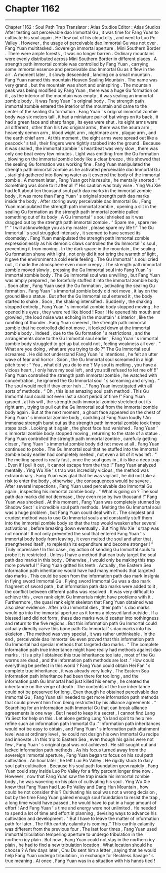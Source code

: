 
# Chapter 1162


---

Chapter 1162 : Soul Path Trap
Translator :
Atlas Studios
Editor :
Atlas Studios
After testing out perceivable dao Immortal Gu , it was time for Fang Yuan to cultivate his soul again .
He flew out of his cloud city , and went to Luo Po Valley .
However , the usage of perceivable dao Immortal Gu was not over .
Fang Yuan multitasked .
Sovereign immortal aperture , Mini Southern Border .
There were ample forests , it was no longer barren . Ordinary mountains were evenly distributed across Mini Southern Border in different places .
A strength path immortal zombie was controlled by Fang Yuan , carrying some immortal essence and perceivable dao Immortal Gu as it flew in the air .
A moment later , it slowly descended , landing on a small mountain .
Fang Yuan named this mountain Heaven Sealing Mountain .
The name was very grand , but the mountain was short and uninspiring . The mountain peak was being modified by Fang Yuan , there was a huge Gu formation on it , as the interior of the mountain was empty , it was sealing an immortal zombie body .
It was Fang Yuan ’ s original body .
The strength path immortal zombie entered the interior of the mountain and came to the center of the sealing Gu formation .
Fang Yuan ’ s original immortal zombie body was six meters tall , it had a miniature pair of bat wings on its back , it had a green face and sharp fangs , its eyes were shut . Its eight arms were all different , other than his two original arms , there was the asura arm , heavenly demon arm , blood wight arm , nightmare arm , plague arm , and the earth chief arm .
At this moment , the eight arms were spread out like a peacock ’ s tail , their fingers were tightly stabbed into the ground .
Because it was sealed , the immortal zombie ’ s heartbeat was very slow , there was only one beat every few minutes .
Light was emitting from the Gu formation , blowing on the immortal zombie body like a clear breeze , this showed that the sealing Gu formation was working fine .
Fang Yuan manipulated the strength path immortal zombie as he activated perceivable dao Immortal Gu , starlight gathered into flowing water as it covered the body of the immortal zombie .
A moment later , Fang Yuan got his results , he mentally snorted : “ Something was done to it after all !”
His caution was truly wise .
Ying Wu Xie had left about ten thousand soul path dao marks in the immortal zombie body , it was more than Fang Yuan ’ s original strength path dao marks inside the body .
After storing away perceivable dao Immortal Gu , Fang Yuan manipulated the strength path immortal zombie , opening a slit in the sealing Gu formation as the strength path immortal zombie pulled something out of its body .
A Gu Immortal ’ s soul shrieked as it was dragged out by the strength path immortal zombie .
“ Spare me , spare me !”
“ I will acknowledge you as my master , please spare my life !!”
The Gu Immortal ’ s soul struggled intensely , it seemed to have sensed its doomsday .
Fang Yuan manipulated the strength path immortal zombie expressionlessly as his demonic claws controlled the Gu Immortal ’ s soul , preventing it from moving .
In the dark space in the mountain , the sealing Gu formation shone with light , not only did it not bring the warmth of light , it gave the environment a cold eerie feeling .
The Gu Immortal ’ s soul cried out , it made the atmosphere even more creepy .
The strength path immortal zombie moved slowly , pressing the Gu Immortal soul into Fang Yuan ’ s immortal zombie body .
The Gu Immortal soul was unwilling , but Fang Yuan was amply prepared , he forcefully stuffed it into the immortal zombie body .
Soon after , Fang Yuan used the Gu formation , activating the sealing Gu formation .
Fang Yuan ’ s immortal zombie body did not move , it lay on the ground like a statue . But after the Gu Immortal soul entered it , the body started to shake .
Soon , the shaking intensified .
Suddenly , the shaking stopped entirely , Fang Yuan ’ s immortal zombie body stopped moving , he opened his eyes , they were red like blood !
Roar !
He opened his mouth and growled , the loud noise was echoing in the mountain ’ s interior , like the rumbling of thunder .
Fang Yuan sneered , the strength path immortal zombie that he controlled did not move , it looked down at the immortal zombie body .
Indeed , due to the Gu formation ’ s restrictions , and the arrangements done to the Gu Immortal soul earlier , Fang Yuan ’ s immortal zombie body struggled to get up but could not , feeling weakness all over .
“ What are you doing , what are you trying to do ?” The Gu Immortal soul screamed .
He did not understand Fang Yuan ’ s intentions , he felt an utter wave of fear and horror .
Soon , the Gu Immortal soul screamed in a high pitch tone : “ You , what did you do to me ? My soul is melting , you have a vicious heart , I only have my soul left , and you still refused to let me off !!”
Fang Yuan controlled the strength path immortal zombie , he watched with concentration , he ignored the Gu Immortal soul ’ s screaming and crying .
“ The soul would melt if they enter huh …” Fang Yuan investigated with all sorts of methods .
“ Oh , this is an amazing soul path method . This Gu Immortal soul could not even last a short period of time !” Fang Yuan gasped , at his will , the strength path immortal zombie stretched out its right arm , trying to pull out the Gu Immortal soul from the immortal zombie body again .
But at the next moment , a ghost face appeared on the chest of Fang Yuan ’ s immortal zombie body , cackling at Fang Yuan loudly !
An immense strength burst out as the strength path immortal zombie took three steps back .
Looking at it again , the ghost face had vanished .
Fang Yuan ’ s immortal zombie body stopped moving , returning to the state of a statue .
Fang Yuan controlled the strength path immortal zombie , carefully getting closer , Fang Yuan ’ s immortal zombie body did not move at all .
Fang Yuan continued to probe .
The Gu Immortal soul that he stuffed into the immortal zombie body earlier had completely melted , not even a bit of it was left .
“ The melting speed is really fast , once the soul goes in , it is like a deep trap . Even if I pull it out , it cannot escape from the trap !”
Fang Yuan analyzed mentally .
Ying Wu Xie ’ s trap was incredibly vicious , the method was extraordinary .
Fang Yuan was glad that he was vigilant , he did not take a risk to enter the body , otherwise , the consequences would be severe .
After several inspections , Fang Yuan used perceivable dao Immortal Gu again , inspecting his immortal zombie body .
“ What is going on ? The soul path dao marks did not decrease , they even rose by two thousand !” Fang Yuan was shocked .
At this moment , Fang Yuan was completely stunned by Shadow Sect ’ s incredible soul path methods .
Melting the Gu Immortal soul was a huge problem , but Fang Yuan could deal with it .
The simplest and crudest method was to use Gu Immortal souls and constantly stuff them into the immortal zombie body so that the trap would weaken after several activations , before breaking down eventually .
But Ying Wu Xie ’ s trap was not normal !
It not only prevented the soul that entered Fang Yuan ’ s immortal body body from leaving , it even melted the soul and after that , strengthened itself , to replenish its expenditure and become stronger !
“ Truly impressive ! In this case , my action of sending Gu Immortal souls to probe it is restricted . Unless I have a method that can truly target the soul path dao marks in this body . Otherwise , I would only be making this trap more powerful !”
Fang Yuan gritted his teeth .
Actually , the Eastern Sea information path inheritance would have had many methods that targeted dao marks .
This could be seen from the information path dao mark insignia in flying sword Immortal Gu . Flying sword Immortal Gu was a dao mark fragment of sword path , but information path dao marks were added to it , the conflict between different paths was resolved . It was very difficult to achieve this , even rank eight Gu Immortals might have problems with it .
Furthermore , the quasi rank eight skeleton that Fang Yuan obtained was also clear evidence .
After a Gu Immortal dies , their path ’ s dao marks would go into the immortal aperture as it forms a blessed land outside . If a blessed land did not form , these dao marks would scatter into nothingness and return to the five regions .
But this information path Gu Immortal could actually directly carve this bone path Gu Immortal ’ s dao marks into his skeleton . The method was very special , it was rather unthinkable .
In the end , perceivable dao Immortal Gu even proved that this information path Gu Immortal had special methods that targeted dao marks .
“ The complete information path true inheritance might have really had methods against dao marks . It is a pity I obtained this true inheritance too late , most of the Gu worms are dead , and the information path methods are lost .”
How could everything be perfect in this world ?
Fang Yuan could obtain Hei Fan ’ s complete true inheritance , it was already very lucky .
The Eastern Sea information path inheritance had been there for too long , and the information path Gu Immortal had just killed his enemy , he created the inheritance on the verge of death . The contents of the true inheritance could not be preserved for long .
Even though he obtained perceivable dao Immortal Gu , Fang Yuan still needed to get more information path methods that could prevent him from being restricted by his alliance agreements .
“ Searching for an information path Immortal Gu that can break alliance agreements is one way . But I need to keep it a secret , I cannot find Lang Ya Sect for help on this . Let alone getting Lang Ya land spirit to help me refine such an information path Immortal Gu .”
Information path inheritances would not be easy to obtain , and Fang Yuan ’ s information path attainment level was at ordinary level , he could not design his own Immortal Gu recipe and innovate .
In this trip to Eastern Sea , even though his gains were not few , Fang Yuan ’ s original goal was not achieved .
He still sought out and lacked information path methods .
As his focus turned away from the sovereign immortal aperture , Fang Yuan began to focus on his soul path cultivation .
An hour later , he left Luo Po Valley .
He rigidly stuck to daily soul path cultivation . Because his soul path foundation grew rapidly , Fang Yuan could stay inside Luo Po Valley for a fifty percent longer time now .
However , now that Fang Yuan saw the trap inside his immortal zombie body , he was wavering on his plan of cultivating his soul .
Ying Wu Xie knew that Fang Yuan had Luo Po Valley and Dang Hun Mountain , how could he not consider this ? Cultivating his soul was not a wrong decision , but by the time Fang Yuan gained enough soul foundation to resist the trap , a long time would have passed , he would have to put in a huge amount of effort !
And Fang Yuan ’ s time and energy were not unlimited . He needed to spend a lot of time and effort in planning , devising ways to advance his cultivation and development .
“ But I have to leave the matter of information path for later . The fifth earthly calamity is coming .”
This earthly calamity was different from the previous four .
The last four times , Fang Yuan used immortal tribulation tempering aperture to undergo tribulation in the northern icy plain . But now , Fang Yuan could not stay in the northern icy plain , he had to find a new tribulation location .
What location should he choose ?
A few days later , Chu Du sent him a letter , saying that he would help Fang Yuan undergo tribulation , in exchange for Reckless Savage ’ s true meaning .
At once , Fang Yuan was in a situation with his hands tied !

---

